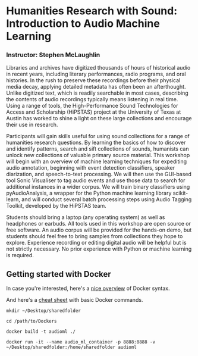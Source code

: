 # Humanities Research with Sound: Introduction to Audio Machine Learning

### Instructor: Stephen McLaughlin

Libraries and archives have digitized thousands of hours of historical audio in recent years, including literary performances, radio programs, and oral histories. In the rush to preserve these recordings before their physical media decay, applying detailed metadata has often been an afterthought. Unlike digitized text, which is readily searchable in most cases, describing the contents of audio recordings typically means listening in real time. Using a range of tools, the High-Performance Sound Technologies for Access and Scholarship (HiPSTAS) project at the University of Texas at Austin has worked to shine a light on these large collections and encourage their use in research.

Participants will gain skills useful for using sound collections for a range of humanities research questions. By learning the basics of how to discover and identify patterns, search and sift collections of sounds, humanists can unlock new collections of valuable primary source material. This workshop will begin with an overview of machine learning techniques for expediting audio annotation, beginning with event detection classifiers, speaker diarization, and speech-to-text processing. We will then use the GUI-based tool Sonic Visualiser to tag audio events and use those data to search for additional instances in a wider corpus. We will train binary classifiers using pyAudioAnalysis, a wrapper for the Python machine learning library scikit-learn, and will conduct several batch processing steps using Audio Tagging Toolkit, developed by the HiPSTAS team.

Students should bring a laptop (any operating system) as well as headphones or earbuds. All tools used in this workshop are open source or free software. An audio corpus will be provided for the hands-on demo, but students should feel free to bring samples from collections they hope to explore. Experience recording or editing digital audio will be helpful but is not strictly necessary. No prior experience with Python or machine learning is required.


## Getting started with Docker

In case you're interested, here's a [nice overview](https://www.digitalocean.com/community/tutorials/docker-explained-using-dockerfiles-to-automate-building-of-images) of Docker syntax.

And here's a [cheat sheet](https://www.docker.com/sites/default/files/Docker_CheatSheet_08.09.2016_0.pdf) with basic Docker commands.


```
mkdir ~/Desktop/sharedfolder

cd /path/to/Dockers

docker build -t audioml ./

docker run -it --name audio_ml_container -p 8888:8888 -v ~/Desktop/sharedfolder:/home/sharedfolder audioml
```
